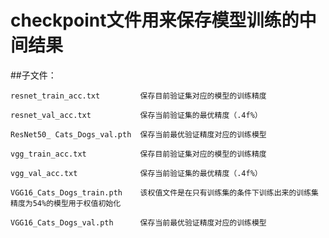 # checkpoint文件用来保存模型训练的中间结果
##子文件：

	
	resnet_train_acc.txt         保存目前验证集对应的模型的训练精度
	
	resnet_val_acc.txt           保存当前验证集的最优精度（.4f%）
	
	ResNet50_ Cats_Dogs_val.pth  保存当前最优验证精度对应的训练模型
	
	vgg_train_acc.txt            保存目前验证集对应的模型的训练精度
	
	vgg_val_acc.txt              保存当前验证集的最优精度（.4f%）
	
	VGG16_Cats_Dogs_train.pth    该权值文件是在只有训练集的条件下训练出来的训练集精度为54%的模型用于权值初始化
	
	VGG16_Cats_Dogs_val.pth      保存当前最优验证精度对应的训练模型